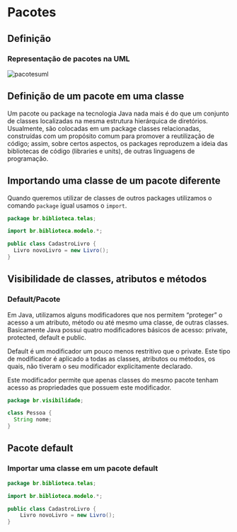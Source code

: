 # Pacotes

## Definição

### Representação de pacotes na UML

![pacotesuml](https://user-images.githubusercontent.com/104468335/191257469-6a3abfa2-cc70-43f8-8b91-70bf635a4c80.png)

## Definição de um pacote em uma classe

Um pacote ou package na tecnologia Java nada mais é do que um conjunto de classes localizadas na mesma estrutura hierárquica de diretórios.
Usualmente, são colocadas em um package classes relacionadas, construídas com um propósito comum para promover a reutilização de código;
assim, sobre certos aspectos, os packages reproduzem a ideia das bibliotecas de código (libraries e units), de outras linguagens de programação.

## Importando uma classe de um pacote diferente

Quando queremos utilizar de classes de outros packages utilizamos o comando ``` package ``` igual usamos o ```import```.

```java
package br.biblioteca.telas;

import br.biblioteca.modelo.*;

public class CadastroLivro {
  Livro novoLivro = new Livro();
}
```

## Visibilidade de classes, atributos e métodos

### Default/Pacote

Em Java, utilizamos alguns modificadores que nos permitem “proteger” o acesso a um atributo, 
método ou até mesmo uma classe, de outras classes. Basicamente Java possui quatro modificadores básicos de acesso: private, protected, default e public.

Default é um modificador um pouco menos restritivo que o private. Este tipo de modificador é aplicado a todas as classes, atributos ou métodos, os quais, não tiveram   o seu modificador explicitamente declarado.

Este modificador permite que apenas classes do mesmo pacote tenham acesso as propriedades que possuem este modificador.

```java
package br.visibilidade;

class Pessoa {
  String nome;
}
```

## Pacote default

### Importar uma classe em um pacote default

```java
package br.biblioteca.telas;

import br.biblioteca.modelo.*;

public class CadastroLivro {
    Livro novoLivro = new Livro();
}
```
